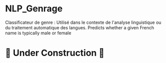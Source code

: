 # NLP_Genrage
Classificateur de genre : Utilisé dans le contexte de l'analyse linguistique ou du traitement automatique des langues. Predicts whether a given French name is typically male or female


# 🚧 Under Construction 🚧
